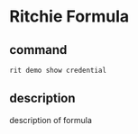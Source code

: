 # Ritchie Formula

## command

```bash
rit demo show credential
```

## description

description of formula
